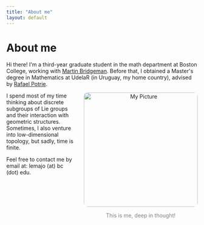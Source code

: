 ```yaml
---
title: "About me"
layout: default
---
```


# About me

Hi there! I'm a third-year graduate student in the math department at Boston College, working with [Martin Bridgeman](https://sites.google.com/bc.edu/martin-bridgeman/). Before that, I obtained a Master's degree in Mathematics at UdelaR (in Uruguay, my home country), advised by [Rafael Potrie](https://sites.google.com/view/rafaelpotrie/home).

<div style="float: right; margin-left: 20px; text-align: center;">
    <img src="images/Index.HEIC" alt="My Picture" style="width: 300px; border-radius: 10px;">
    <p style="font-size: 14px; color: gray;">This is me, deep in thought!</p>
</div>

I spend most of my time thinking about discrete subgroups of Lie groups and their interaction with geometric structures. Sometimes, I also venture into low-dimensional topology, but sadly, time is finite.

Feel free to contact me by email at: lemajo (at) bc (dot) edu.


